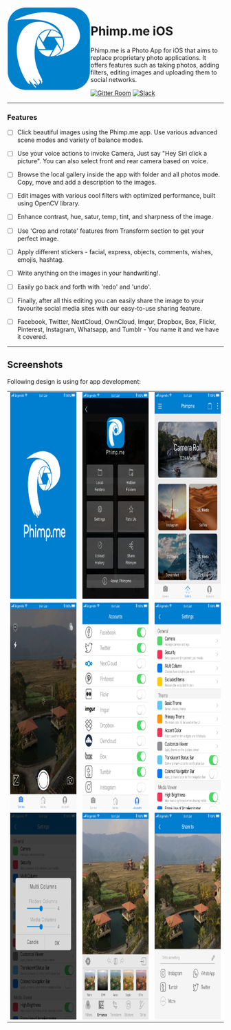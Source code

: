 <img src="/docs/_static/phimpme-logo.png" align="left" hspace="1" vspace="1">

# Phimp.me iOS

Phimp.me is a Photo App for iOS that aims to replace proprietary photo applications. It offers features such as taking photos, adding filters, editing images and uploading them to social networks.

[![Gitter Room](https://img.shields.io/badge/gitter-join%20chat%20%E2%86%92-blue.svg)](https://gitter.im/fossasia/phimpme)
[![Slack](https://img.shields.io/badge/slack-join%20chat%20%E2%86%92-e01563.svg)](http://fossasia.slack.com)

---

### Features
- [ ] Click beautiful images using the Phimp.me app. Use various advanced scene modes and variety of balance modes.

- [ ] Use your voice actions to invoke Camera, Just say "Hey Siri click a picture". You can also select front and rear camera based on voice.

- [ ] Browse the local gallery inside the app with folder and all photos mode. Copy, move and add a description to the images.

- [ ] Edit images with various cool filters with optimized performance, built using OpenCV library.

- [ ] Enhance contrast, hue, satur, temp, tint, and sharpness of the image.

- [ ] Use 'Crop and rotate' features from Transform section to get your perfect image.

- [ ] Apply different stickers - facial, express, objects, comments, wishes, emojis, hashtag.

- [ ] Write anything on the images in your handwriting!.

- [ ] Easily go back and forth with 'redo' and 'undo'.

- [ ] Finally, after all this editing you can easily share the image to your favourite social media sites with our easy-to-use sharing feature.

- [ ] Facebook, Twitter, NextCloud, OwnCloud, Imgur, Dropbox, Box, Flickr, Pinterest, Instagram, Whatsapp, and Tumblr - You name it and we have it covered.

---

## Screenshots
Following design is using for app development:
<table>
  <tr>
    <td><img src="docs/_static/SplashScreen.png" height = "480" width="270"></td>
    <td><img src="docs/_static/MenuScreen.png" height = "480" width="270"></td>
    <td><img src="docs/_static/GalleryScreen.png" height = "480" width="270"></td>
  </tr>
  <tr>
    <td><img src="docs/_static/CameraScreen.png" height = "480" width="270"></td>
    <td><img src="docs/_static/AccountsScreen.png" height = "480" width="270"></td>
    <td><img src="docs/_static/SettingsScreen.png" height = "480" width="270"></td>
  </tr>
  <tr>
    <td><img src="docs/_static/AlertScreen.png" height = "480" width="270"></td>
    <td><img src="docs/_static/EditingScreen.png" height = "480" width="270"></td>
    <td><img src="docs/_static/ShareScreen.png" height = "480" width="270"></td>
  </tr>
</table>
